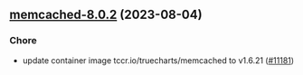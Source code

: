 

## [memcached-8.0.2](https://github.com/truecharts/charts/compare/memcached-8.0.1...memcached-8.0.2) (2023-08-04)

### Chore

- update container image tccr.io/truecharts/memcached to v1.6.21 ([#11181](https://github.com/truecharts/charts/issues/11181))
  
  